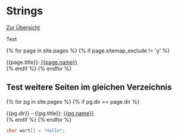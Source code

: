 # Strings

[Zur Übersicht](/index)

Test

{% for page in site.pages %}
{% if page.sitemap_exclude != 'y' %}
<div>{{page.title}}: <a href="{{page.url}}">{{page.name}}</a></div>
{% endif %}
{% endfor %}

## Test weitere Seiten im gleichen Verzeichnis
{% for pg in site.pages %}
{% if  pg.dir == page.dir %}
<div>{{pg.dir}} - {{pg.title}}: <a href="{{pg.url}}">{{pg.name}}</a></div>
{% endif %}
{% endfor %}





```c
char wort[] = "Hallo";
```
